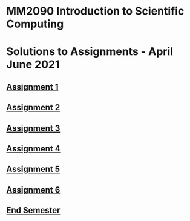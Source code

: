 # MM2090 Introduction to Scientific Computing
# Solutions to Assignments - April June 2021

## [Assignment 1](assignment_1/)


## [Assignment 2](assignment_2/)


## [Assignment 3](assignment_3/)


## [Assignment 4](assignment_4/)


## [Assignment 5](assignment_5/)


## [Assignment 6](assignment_6/)


## [End Semester](end_sem/)